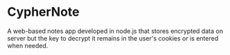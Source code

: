 # CypherNote

A web-based notes app developed in node.js that stores encrypted data on server but the key to decrypt it remains in the user's cookies or is entered when needed.  
